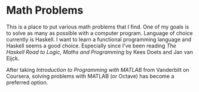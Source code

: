 # Math Problems

This is a place to put various math problems that I find. One of my goals is to solve as many as possible with a computer program. Language of choice currently is Haskell. I want to learn a functional programming language and Haskell seems a good choice. Especially since I've been reading *The Haskell Road to Logic, Maths and Programming* by Kees Doets and Jan van Eijck. 

After taking *Introduction to Programming with MATLAB* from Vanderbilt on Coursera, solving problems with MATLAB (or Octave) has become a preferred option. 
